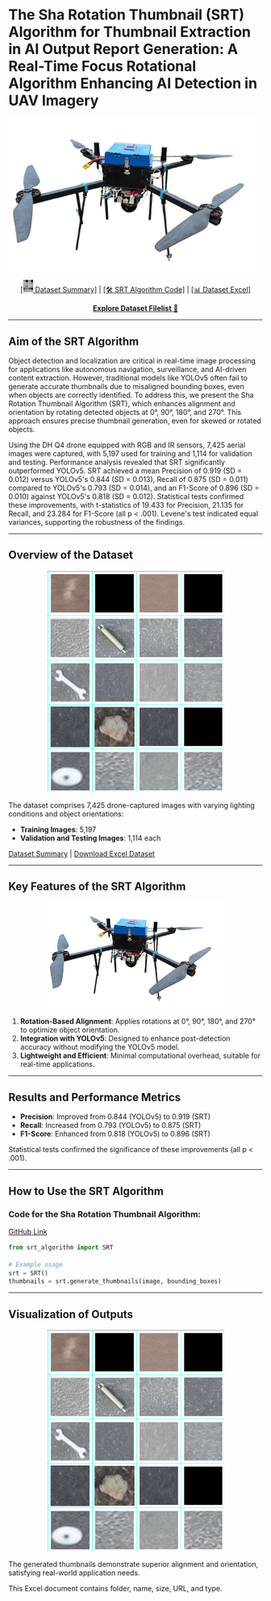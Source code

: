 # The Sha Rotation Thumbnail (SRT) Algorithm for Thumbnail Extraction in AI Output Report Generation: A Real-Time Focus Rotational Algorithm Enhancing AI Detection in UAV Imagery


<p align="center">
<img width="1000px" alt="SRT Workflow" src="https://github.com/educationsha/-large-dataset_Sha-Rotation-Thumbnail/blob/main/dron_bac_removed.png">
</p>
<p align="center"><a href="https://github.com/educationsha/-large-dataset_Sha-Rotation-Thumbnail">[<img src="https://github.com/educationsha/-large-dataset_Sha-Rotation-Thumbnail/blob/main/thumbnails.bmp" width="20px"> Dataset Summary]</a> | <a href="https://github.com/educationsha/-large-dataset_Sha-Rotation-Thumbnail/blob/main/Sha%20Rotation%20Thumbnail%20(SRT)%20algorithm.py">[🛠️ SRT Algorithm Code]</a> | <a href="https://github.com/educationsha/-large-dataset_Sha-Rotation-Thumbnail/blob/main/Dataset_Enhancing%20Drone%20Object%20Detection%20Accuracy%20in%20Surveillance%20Real-Time%20Evaluation%20of%20YOLOv5%20and%20the%20New%20Sha%20Rotation%20Thumbnail%20Algorithm.xlsx">[📊 Dataset Excel]</a></p>
<p align="center">
  <a href="https://github.com/educationsha/-large-dataset_Sha-Rotation-Thumbnail/blob/main/Dataset%20filelist"><b>Explore Dataset Filelist</b> 📂</a>
</p>
<hr>

## Aim of the SRT Algorithm

Object detection and localization are critical in real-time image processing for applications like autonomous navigation, surveillance, and AI-driven content extraction. However, traditional models like YOLOv5 often fail to generate accurate thumbnails due to misaligned bounding boxes, even when objects are correctly identified. To address this, we present the Sha Rotation Thumbnail Algorithm (SRT), which enhances alignment and orientation by rotating detected objects at 0°, 90°, 180°, and 270°. This approach ensures precise thumbnail generation, even for skewed or rotated objects. 

Using the DH Q4 drone equipped with RGB and IR sensors, 7,425 aerial images were captured, with 5,197 used for training and 1,114 for validation and testing. Performance analysis revealed that SRT significantly outperformed YOLOv5. SRT achieved a mean Precision of 0.919 (SD = 0.012) versus YOLOv5's 0.844 (SD = 0.013), Recall of 0.875 (SD = 0.011) compared to YOLOv5's 0.793 (SD = 0.014), and an F1-Score of 0.896 (SD = 0.010) against YOLOv5's 0.818 (SD = 0.012). Statistical tests confirmed these improvements, with t-statistics of 19.433 for Precision, 21.135 for Recall, and 23.284 for F1-Score (all p < .001). Levene's test indicated equal variances, supporting the robustness of the findings.

---

## Overview of the Dataset

<p align="center">
<img src="https://github.com/educationsha/-large-dataset_Sha-Rotation-Thumbnail/blob/main/thumbnails.bmp" alt="Dataset Overview" width="70%">
</p>

The dataset comprises 7,425 drone-captured images with varying lighting conditions and object orientations:

- **Training Images**: 5,197
- **Validation and Testing Images**: 1,114 each

[Dataset Summary](https://github.com/educationsha/-large-dataset_Sha-Rotation-Thumbnail/blob/main/Dataset%20filelist) | [Download Excel Dataset](https://github.com/educationsha/-large-dataset_Sha-Rotation-Thumbnail/blob/main/Dataset_Enhancing%20Drone%20Object%20Detection%20Accuracy%20in%20Surveillance%20Real-Time%20Evaluation%20of%20YOLOv5%20and%20the%20New%20Sha%20Rotation%20Thumbnail%20Algorithm.xlsx)

---

## Key Features of the SRT Algorithm

<p align="center">
<img src="https://github.com/educationsha/-large-dataset_Sha-Rotation-Thumbnail/blob/main/dron_bac_removed.png" alt="SRT Process" width="70%">
</p>

1. **Rotation-Based Alignment**: Applies rotations at 0°, 90°, 180°, and 270° to optimize object orientation.
2. **Integration with YOLOv5**: Designed to enhance post-detection accuracy without modifying the YOLOv5 model.
3. **Lightweight and Efficient**: Minimal computational overhead, suitable for real-time applications.

---

## Results and Performance Metrics

- **Precision**: Improved from 0.844 (YOLOv5) to 0.919 (SRT)
- **Recall**: Increased from 0.793 (YOLOv5) to 0.875 (SRT)
- **F1-Score**: Enhanced from 0.818 (YOLOv5) to 0.896 (SRT)

Statistical tests confirmed the significance of these improvements (all p < .001). 

---

## How to Use the SRT Algorithm

### Code for the Sha Rotation Thumbnail Algorithm:
[GitHub Link](https://github.com/educationsha/-large-dataset_Sha-Rotation-Thumbnail/blob/main/Sha%20Rotation%20Thumbnail%20(SRT)%20algorithm.py)

```python
from srt_algorithm import SRT

# Example usage
srt = SRT()
thumbnails = srt.generate_thumbnails(image, bounding_boxes)
```

---

## Visualization of Outputs

<p align="center">
<img src="https://github.com/educationsha/-large-dataset_Sha-Rotation-Thumbnail/blob/main/thumbnails.bmp" alt="Output Example" width="70%">
</p>

The generated thumbnails demonstrate superior alignment and orientation, satisfying real-world application needs.

This Excel document contains folder,	name,	size,	URL, and 	type.

